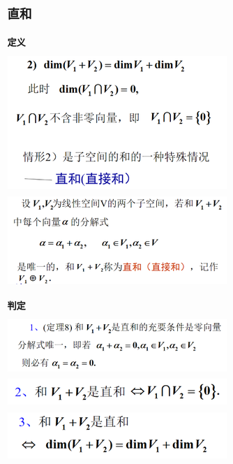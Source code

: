# 直和

## 定义

![](image/2021-04-12-11-02-00.png)

![](image/2021-04-12-11-02-14.png)

## 判定

![](image/2021-04-12-11-02-45.png)

![](image/2021-04-12-11-03-33.png)

![](image/2021-04-12-11-03-43.png)


